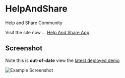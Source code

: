 # HelpAndShare

Help and Share Community

Visit the site now ... [Help And Share App](http://empowerhack.github.io/HelpAndShare/)

## Screenshot

Note this is **out-of-date** view the [latest deployed demo](http://empowerhack.github.io/HelpAndShare/) 

![Example Screenshot](static/img/helpandshare-demo.png)
